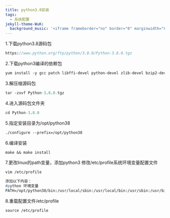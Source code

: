 ```yaml
---
title: python3.8安装
tags:
  - 系统配置
jekyll-theme-WuK:
  background_music: '<iframe frameborder="no" border="0" marginwidth="0" marginheight="0" width=100% height=86 src="//music.163.com/outchain/player?type=2&id=27876158&auto=0&height=66"></iframe>'
---
```


1.下载python3.8源码包
```p
https://www.python.org/ftp/python/3.8.0/Python-3.8.0.tgz
```

2.下载python3编译的依赖包
```p
yum install -y gcc patch libffi-devel python-devel zlib-devel bzip2-devel openssl-devel ncurses-devel sqlite-devel readline-devel tk-devel gdbm-devel db4-devel libpcap-devel xz-devel
```

3.解压缩源码包
```p
tar -zxvf Python-3.8.0.tgz
```

4.进入源码包文件夹
```p
cd Python-3.8.0
```

5.指定安装目录为/opt/python38
```p
./configure --prefix=/opt/python38
```

6.编译安装
```p
make && make install
```

7.更改linux的path变量，添加python3
修改/etc/profile系统环境变量配置文件
```p
vim /etc/profile

添加以下内容：
#python 环境变量
PATH=/opt/python38/bin:/usr/local/sbin:/usr/local/bin:/usr/sbin:/usr/bin:/root/bin
```

8.重载配置文件/etc/profile
```p
source /etc/profile
```
